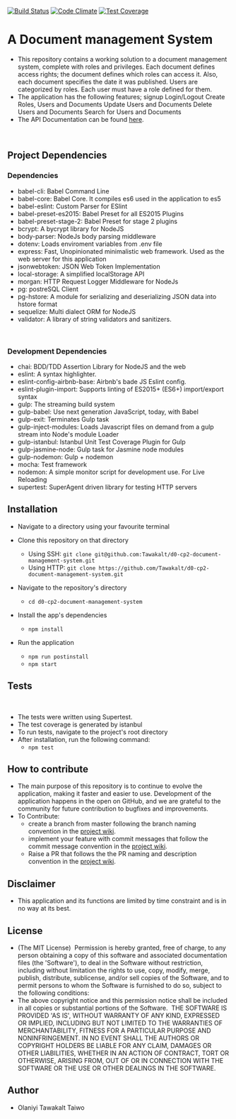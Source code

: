 [![Build Status](https://travis-ci.org/Tawakalt/d0-cp2-document-management-system.svg?branch=master)](https://travis-ci.org/Tawakalt/d0-cp2-document-management-system)
[![Code Climate](https://codeclimate.com/github/Tawakalt/d0-cp2-document-management-system/badges/gpa.svg)](https://codeclimate.com/github/Tawakalt/d0-cp2-document-management-system)
[![Test Coverage](https://codeclimate.com/github/Tawakalt/d0-cp2-document-management-system/badges/coverage.svg)](https://codeclimate.com/github/Tawakalt/d0-cp2-document-management-system/coverage)

# A Document management System

- This repository contains a working solution to a document management system, complete with roles and privileges. Each document defines access rights; the document defines which roles can access it. Also, each document specifies the date it was published. Users are categorized by roles. Each user must have a role defined for them. 
- The application has the following features;
  signup
  Login/Logout
  Create Roles, Users and Documents
  Update Users and Documents
  Delete Users and Documents
  Search for Users and Documents  
- The API Documentation can be found [here](https://d0-cp2-document-management-sys.herokuapp.com/).
  
​
## Project Dependencies

### Dependencies
- babel-cli: Babel Command Line
- babel-core: Babel Core. It compiles es6 used in the application to es5
- babel-eslint: Custom Parser for ESlint
- babel-preset-es2015: Babel Preset for all ES2015 Plugins
- babel-preset-stage-2: Babel Preset for stage 2 plugins
- bcrypt: A bycrypt library for NodeJS
- body-parser: NodeJs body parsing middleware
- dotenv: Loads enviroment variables from .env file
- express: Fast, Unopinionated minimalistic web framework. Used as the web server for this application
- jsonwebtoken: JSON Web Token Implementation
- local-storage: A simplified localStorage API
- morgan: HTTP Request Logger Middleware for NodeJs
- pg: postreSQL Client
- pg-hstore: A module for serializing and deserializing JSON data into hstore format
- sequelize: Multi dialect ORM for NodeJS
- validator: A library of string validators and sanitizers.

​
### Development Dependencies
- chai: BDD/TDD Assertion Library for NodeJS and the web
- eslint: A syntax highlighter.
- eslint-config-airbnb-base: Airbnb's bade JS Eslint config.
- eslint-plugin-import: Supports linting of ES2015+ (ES6+) import/export syntax
- gulp: The streaming build system
- gulp-babel: Use next generation JavaScript, today, with Babel
- gulp-exit: Terminates Gulp task
- gulp-inject-modules: Loads Javascript files on demand from a gulp stream into Node's module Loader
- gulp-istanbul: Istanbul Unit Test Coverage Plugin for Gulp
- gulp-jasmine-node: Gulp task for Jasmine node modules
- gulp-nodemon: Gulp + nodemon
- mocha: Test framework
- nodemon: A simple monitor script for development use. For Live Reloading
- supertest: SuperAgent driven library for testing HTTP servers
​
## Installation

- Navigate to a directory using your favourite terminal
​  
- Clone this repository on that directory
​    
  - Using SSH: `git clone git@github.com:Tawakalt/d0-cp2-document-management-system.git`  
  - Using HTTP: `git clone https://github.com/Tawakalt/d0-cp2-document-management-system.git`  
 
- Navigate to the repository's directory  
  
  - `cd d0-cp2-document-management-system` 
    
  
- Install the app's dependencies  

  - `npm install` 

- Run the application  
 
  - `npm run postinstall`
  - `npm start`
​
## Tests
​
- The tests were written using Supertest.
- The test coverage is generated by istanbul
- To run tests, navigate to the project's root directory
- After installation, run the following command:
  - `npm test`
​
## How to contribute

- The main purpose of this repository is to continue to evolve the application, making it faster and easier to use. Development of the application happens in the open on GitHub, and we are grateful to the community for future contribution to bugfixes and improvements.
- To Contribute:  
  - create a branch from master following the branch naming convention in the [project wiki](https://github.com/Tawakalt/d0-cp2-document-management-system/wiki/Branch-Naming-Convention).   
  - implement your feature with commit messages that follow the commit message convention in the [project wiki](https://github.com/Tawakalt/d0-cp2-document-management-system/wiki/Commit-Naming-Convention).
  - Raise a PR that follows the the PR naming and description convention in the [project wiki](https://github.com/Tawakalt/d0-cp2-document-management-system/wiki/Pull-Request-Naming-And-Description-Convention).

## Disclaimer
- This application and its functions are limited by time constraint and is in no way at its best.

## License  

- (The MIT License)
​  Permission is hereby granted, free of charge, to any person obtaining a copy of this software and associated documentation files (the 'Software'), to deal in the Software without restriction, including without limitation the rights to use, copy, modify, merge, publish, distribute, sublicense, and/or sell copies of the Software, and to permit persons to whom the Software is furnished to do so, subject to the following conditions:
​
- The above copyright notice and this permission notice shall be included in all copies or substantial portions of the Software.
​
THE SOFTWARE IS PROVIDED 'AS IS', WITHOUT WARRANTY OF ANY KIND, EXPRESSED OR IMPLIED, INCLUDING BUT NOT LIMITED TO THE WARRANTIES OF MERCHANTABILITY, FITNESS FOR A PARTICULAR PURPOSE AND NONINFRINGEMENT. IN NO EVENT SHALL THE AUTHORS OR COPYRIGHT HOLDERS BE LIABLE FOR ANY CLAIM, DAMAGES OR OTHER LIABILITIES, WHETHER IN AN ACTION OF CONTRACT, TORT OR OTHERWISE, ARISING FROM, OUT OF OR IN CONNECTION WITH THE SOFTWARE OR THE USE OR OTHER DEALINGS IN THE SOFTWARE.

## Author
- Olaniyi Tawakalt Taiwo
​